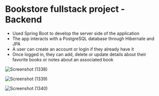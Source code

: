 # Bookstore fullstack project - Backend

- Used Spring Boot to develop the server side of the application
- The app interacts with a PostgreSQL database through Hibernate and JPA
- A user can create an account or login if they already have it
- Once logged in, they can add, delete or update details about their favorite books or notes about an associated book

![Screenshot (1338)](https://github.com/daria-georgiana505/University-Projects/assets/76481293/90dd66e3-3712-42e4-99d9-24c4a776a878)

![Screenshot (1339)](https://github.com/daria-georgiana505/University-Projects/assets/76481293/e8df7cf1-7ee9-45fc-aacc-d97641f842b9)

![Screenshot (1340)](https://github.com/daria-georgiana505/University-Projects/assets/76481293/b9bbbb8a-de55-4031-9ab8-56b9058689c5)